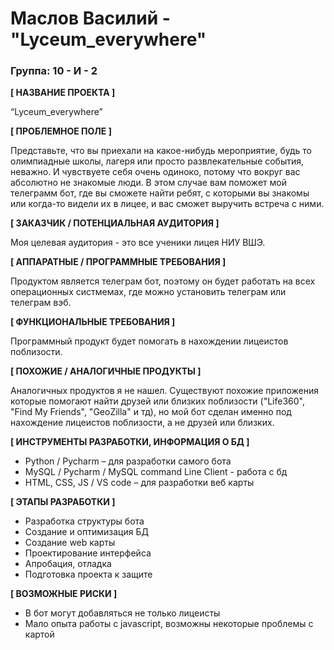 # Маслов Василий - "Lyceum_everywhere"

### Группа: 10 - И - 2




**[ НАЗВАНИЕ ПРОЕКТА ]**

“Lyceum_everywhere”

**[ ПРОБЛЕМНОЕ ПОЛЕ ]**

Представьте, что вы приехали на какое-нибудь мероприятие, будь то олимпиадные школы, лагеря или просто развлекательные события, неважно. И чувствуете себя очень одиноко, потому что вокруг вас абсолютно не знакомые люди. В этом случае вам поможет мой телеграмм бот, где вы сможете найти ребят, с которыми вы знакомы или когда-то видели их в лицее, и вас сможет выручить встреча с ними.

**[ ЗАКАЗЧИК / ПОТЕНЦИАЛЬНАЯ АУДИТОРИЯ ]**

Моя целевая аудитория - это все ученики лицея НИУ ВШЭ.


**[ АППАРАТНЫЕ / ПРОГРАММНЫЕ ТРЕБОВАНИЯ ]** 

Продуктом является телеграм бот, поэтому он будет работать на всех операционных систмемах, где можно установить телеграм или телеграм вэб.

**[ ФУНКЦИОНАЛЬНЫЕ ТРЕБОВАНИЯ ]**

Программный продукт будет помогать в нахождении лицеистов поблизости.


**[ ПОХОЖИЕ / АНАЛОГИЧНЫЕ ПРОДУКТЫ ]**

Аналогичных продуктов я не нашел. Существуют похожие приложения которые помогают найти друзей или близких поблизости ("Life360", "Find My Friends", "GeoZilla" и тд), но мой бот сделан именно под нахождение лицеистов поблизости, а не друзей или близких.

**[ ИНСТРУМЕНТЫ РАЗРАБОТКИ, ИНФОРМАЦИЯ О БД ]**

* Python / Pycharm – для разработки самого бота
* MySQL / Pycharm / MySQL command Line Client  - работа с бд
* HTML, CSS, JS / VS code – для разработки веб карты 


**[ ЭТАПЫ РАЗРАБОТКИ ]**

* Разработка структуры бота
* Создание и оптимизация БД
* Создание web карты
* Проектирование интерфейса
* Апробация, отладка
* Подготовка проекта к защите

**[ ВОЗМОЖНЫЕ РИСКИ ]**

* В бот могут добавляться не только лицеисты
* Мало опыта работы с javascript, возможны некоторые проблемы с картой
